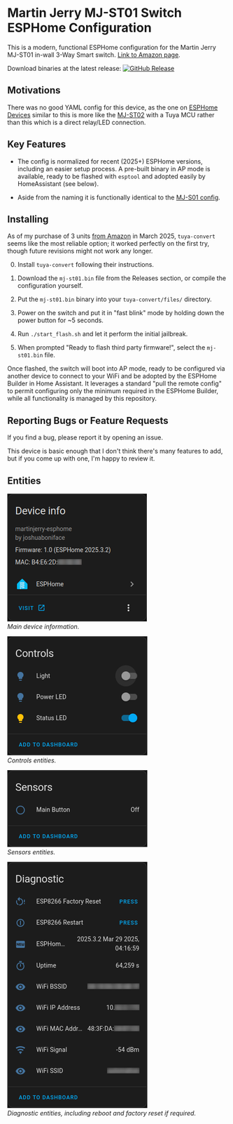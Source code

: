 # Martin Jerry MJ-ST01 Switch ESPHome Configuration

This is a modern, functional ESPHome configuration for the Martin Jerry MJ-ST01 in-wall 3-Way Smart switch. [Link to Amazon page](https://www.amazon.ca/dp/B0852SY3WH).

Download binaries at the latest release: <a href="https://github.com/joshuaboniface/martinjerry-esphome/releases"><img alt="GitHub Release" src="https://img.shields.io/github/v/release/joshuaboniface/martinjerry-esphome"></a>

## Motivations

There was no good YAML config for this device, as the one on [ESPHome Devices](https://devices.esphome.io/devices/MJ-ST01) similar to this is more like the [MJ-ST02](/mj-st02) with a Tuya MCU rather than this which is a direct relay/LED connection.

## Key Features

* The config is normalized for recent (2025+) ESPHome versions, including an easier setup process. A pre-built binary in AP mode is available, ready to be flashed with `esptool` and adopted easily by HomeAssistant (see below).

* Aside from the naming it is functionally identical to the [MJ-S01 config](/mj-s01).

## Installing

As of my purchase of 3 units [from Amazon](https://www.amazon.ca/dp/B0852SY3WH) in March 2025, `tuya-convert` seems like the most reliable option; it worked perfectly on the first try, though future revisions might not work any longer.

0. Install `tuya-convert` following their instructions.

1. Download the `mj-st01.bin` file from the Releases section, or compile the configuration yourself.

2. Put the `mj-st01.bin` binary into your `tuya-convert/files/` directory.

3. Power on the switch and put it in "fast blink" mode by holding down the power button for ~5 seconds.

4. Run `./start_flash.sh` and let it perform the initial jailbreak.

5. When prompted "Ready to flash third party firmware!", select the `mj-st01.bin` file.

Once flashed, the switch will boot into AP mode, ready to be configured via another device to connect to your WiFi and be adopted by the ESPHome Builder in Home Assistant. It leverages a standard "pull the remote config" to permit configuring only the minimum required in the ESPHome Builder, while all functionality is managed by this repository.

## Reporting Bugs or Feature Requests

If you find a bug, please report it by opening an issue.

This device is basic enough that I don't think there's many features to add, but if you come up with one, I'm happy to review it.

## Entities

<p><img alt="Controls entities" src="https://raw.githubusercontent.com/joshuaboniface/martinjerry-esphome/refs/heads/master/mj-st01/images/device.png"/><br/>
<i>Main device information.</i>
</p>
<p><img alt="Controls entities" src="https://raw.githubusercontent.com/joshuaboniface/martinjerry-esphome/refs/heads/master/mj-st01/images/controls.png"/><br/>
<i>Controls entities.</i>
</p>
<p><img alt="Sensors entities" src="https://raw.githubusercontent.com/joshuaboniface/martinjerry-esphome/refs/heads/master/mj-st01/images/sensors.png"/><br/>
<i>Sensors entities.</i>
</p>
<p><img alt="Diagnostic entities" src="https://raw.githubusercontent.com/joshuaboniface/martinjerry-esphome/refs/heads/master/mj-st01/images/diagnostic.png"/><br/>
<i>Diagnostic entities, including reboot and factory reset if required.</i>
</p>

